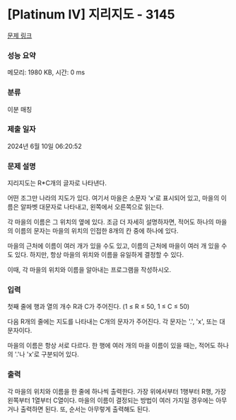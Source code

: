 # [Platinum IV] 지리지도 - 3145 

[문제 링크](https://www.acmicpc.net/problem/3145) 

### 성능 요약

메모리: 1980 KB, 시간: 0 ms

### 분류

이분 매칭

### 제출 일자

2024년 6월 10일 06:20:52

### 문제 설명

<p>지리지도는 R*C개의 글자로 나타낸다.</p>

<p>어떤 조그만 나라의 지도가 있다. 여기서 마을은 소문자 'x'로 표시되어 있고, 마을의 이름은 알파벳 대문자로 나타내고, 왼쪽에서 오른쪽으로 읽는다.</p>

<p>각 마을의 이름은 그 위치의 옆에 있다. 조금 더 자세히 설명하자면, 적어도 하나의 마을의 이름의 문자는 마을의 위치의 인접한 8개의 칸 중에 하나에 있다.</p>

<p>마을의 근처에 이름이 여러 개가 있을 수도 있고, 이름의 근처에 마을이 여러 개 있을 수도 있다. 하지만, 항상 마을의 위치와 이름을 유일하게 결정할 수 있다.</p>

<p>이때, 각 마을의 위치와 이름을 알아내는 프로그램을 작성하시오.</p>

### 입력 

 <p>첫째 줄에 행과 열의 개수 R과 C가 주어진다. (1 ≤ R ≤ 50, 1 ≤ C ≤ 50)</p>

<p>다음 R개의 줄에는 지도를 나타내는 C개의 문자가 주어진다. 각 문자는 '.', 'x', 또는 대문자이다.</p>

<p>마을의 이름은 항상 서로 다르다. 한 행에 여러 개의 마을 이름이 있을 때는, 적어도 하나의 '.'나 'x'로 구분되어 있다.</p>

### 출력 

 <p>각 마을의 위치와 이름을 한 줄에 하나씩 출력한다. 가장 위에서부터 1행부터 R행, 가장 왼쪽부터 1열부터 C열이다. 마을의 이름이 결정되는 방법이 여러 가지일 경우에는 아무거나 출력하면 된다. 또, 순서는 아무렇게 출력해도 된다.</p>

